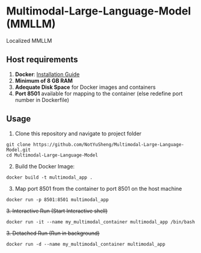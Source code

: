 # Multimodal-Large-Language-Model (MMLLM)

Localized MMLLM

## Host requirements
1. **Docker**: [Installation Guide](https://docs.docker.com/engine/install/)
2. **Minimum of 8 GB RAM**
3. **Adequate Disk Space** for Docker images and containers
4. **Port 8501** available for mapping to the container (else redefine port number in Dockerfile)

## Usage
1.  Clone this repository and navigate to project folder
```
git clone https://github.com/NotYuSheng/Multimodal-Large-Language-Model.git
cd Multimodal-Large-Language-Model
```

2.  Build the Docker Image:
```
docker build -t multimodal_app .
```

3.  Map port 8501 from the container to port 8501 on the host machine
```
docker run -p 8501:8501 multimodal_app
```

~~3.  Interactive Run (Start Interactive shell)~~
```
docker run -it --name my_multimodal_container multimodal_app /bin/bash
```

~~3.  Detached Run (Run in background)~~
```
docker run -d --name my_multimodal_container multimodal_app

```

